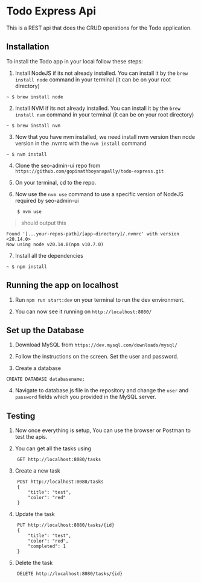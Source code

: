 # Todo Express Api

This is a REST api that does the CRUD operations for the Todo application.


## Installation
To install the Todo app in your local follow these steps:

1. Install NodeJS if its not already installed. You can install it by the `brew install node` command in your terminal (it can be on your root directory)

```
~ $ brew install node
```

2. Install NVM if its not already installed. You can install it by the `brew install nvm` command in your terminal (it can be on your root directory)

```
~ $ brew install nvm
```

3. Now that you have nvm installed, we need install nvm version then node version in the .nvmrc with the `nvm install` command

```
~ $ nvm install
```

4. Clone the seo-admin-ui repo from `https://github.com/gopinathboyanapally/todo-express.git`

5. On your terminal, cd to the repo.

6. Now use the `nvm use` command to use a specific version of NodeJS required by seo-admin-ui

```
    $ nvm use
```

>should output this

```
Found '[...your-repos-path]/[app-directory]/.nvmrc' with version <20.14.0>
Now using node v20.14.0(npm v10.7.0)
```
7. Install all the dependencies

```
~ $ npm install
```

## Running the app on localhost
1. Run `npm run start:dev` on your terminal to run the dev environment.

2. You can now see it running on `http://localhost:8080/`

## Set up the Database

1. Download MySQL from `https://dev.mysql.com/downloads/mysql/`

2. Follow the instructions on the screen. Set the user and password.

3. Create a database
```
CREATE DATABASE databasename;

```

4. Navigate to database.js file in the repository and change the `user` and `password` fields which you provided in the MySQL server.

## Testing
1. Now once everything is setup, You can use the browser or Postman to test the apis.

2. You can get all the tasks using 
```
    GET http://localhost:8080/tasks
```
3. Create a new task
```
    POST http://localhost:8080/tasks
    {
        "title": "test",
        "color": "red"
    }
```

4. Update the task
```
    PUT http://localhost:8080/tasks/{id}
    {
        "title": "test",
        "color": "red",
        "completed": 1
    }
```

5. Delete the task
```
    DELETE http://localhost:8080/tasks/{id}
```
